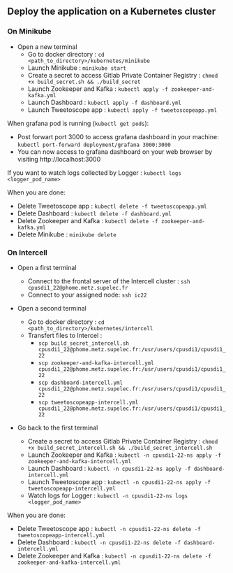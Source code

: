 ## Deploy the application on a Kubernetes cluster
### On Minikube
- Open a new terminal
  - Go to docker directory : `cd <path_to_directory>/kubernetes/minikube`
  - Launch Minikube : `minikube start`
  - Create a secret to access Gitlab Private Container Registry : `chmod +x build_secret.sh && ./build_secret`
  - Launch Zookeeper and Kafka : `kubectl apply -f zookeeper-and-kafka.yml`
  - Launch Dashboard : `kubectl apply -f dashboard.yml`
  - Launch Tweetoscope app : `kubectl apply -f tweetoscopeapp.yml`

When grafana pod is running (`kubectl get pods`):
- Post forwart port 3000 to access grafana dashboard in your machine: `kubectl port-forward deployment/grafana 3000:3000`
- You can now access to grafana dashboard on your web browser by visiting http://localhost:3000
  
If you want to watch logs collected by Logger : `kubectl logs <logger_pod_name>` 

When you are done:
- Delete Tweetoscope app : `kubectl delete -f tweetoscopeapp.yml`
- Delete Dashboard : `kubectl delete -f dashboard.yml`
- Delete Zookeeper and Kafka : `kubectl delete -f zookeeper-and-kafka.yml`
- Delete Minikube : `minikube delete`

### On Intercell
- Open a first terminal
  - Connect to the frontal server of the Intercell cluster : `ssh cpusdi1_22@phome.metz.supelec.fr`
  - Connect to your assigned node: `ssh ic22`

- Open a second terminal
  - Go to docker directory : `cd <path_to_directory>/kubernetes/intercell`
  - Transfert files to Intercel :
    - `scp build_secret_intercell.sh cpusdi1_22@phome.metz.supelec.fr:/usr/users/cpusdi1/cpusdi1_22`
    - `scp zookeeper-and-kafka-intercell.yml cpusdi1_22@phome.metz.supelec.fr:/usr/users/cpusdi1/cpusdi1_22`
    - `scp dashboard-intercell.yml cpusdi1_22@phome.metz.supelec.fr:/usr/users/cpusdi1/cpusdi1_22`
    - `scp tweetoscopeapp-intercell.yml cpusdi1_22@phome.metz.supelec.fr:/usr/users/cpusdi1/cpusdi1_22`

- Go back to the first terminal
  - Create a secret to access Gitlab Private Container Registry : `chmod +x build_secret_intercell.sh && ./build_secret_intercell.sh`
  - Launch Zookeeper and Kafka : `kubectl -n cpusdi1-22-ns apply -f zookeeper-and-kafka-intercell.yml`
  - Launch Dashboard : `kubectl -n cpusdi1-22-ns apply -f dashboard-intercell.yml`
  - Launch Tweetoscope app : `kubectl -n cpusdi1-22-ns apply -f tweetoscopeapp-intercell.yml`
  - Watch logs for Logger : `kubectl -n cpusdi1-22-ns logs <logger_pod_name>` 

When you are done:
- Delete Tweetoscope app : `kubectl -n cpusdi1-22-ns delete -f tweetoscopeapp-intercell.yml`
- Delete Dashboard : `kubectl -n cpusdi1-22-ns delete -f dashboard-intercell.yml`
- Delete Zookeeper and Kafka : `kubectl -n cpusdi1-22-ns delete -f zookeeper-and-kafka-intercell.yml`
